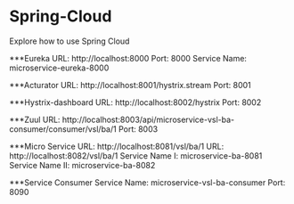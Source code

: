 # Spring-Cloud
Explore how to use Spring Cloud


***Eureka
URL: http://localhost:8000
Port: 8000
Service Name: microservice-eureka-8000


***Acturator
URL: http://localhost:8001/hystrix.stream
Port: 8001


***Hystrix-dashboard
URL: http://localhost:8002/hystrix
Port: 8002


***Zuul
URL: http://localhost:8003/api/microservice-vsl-ba-consumer/consumer/vsl/ba/1
Port: 8003


***Micro Service
URL: http://localhost:8081/vsl/ba/1
URL: http://localhost:8082/vsl/ba/1
Service Name I: microservice-ba-8081
Service Name II: microservice-ba-8082


***Service Consumer
Service Name: microservice-vsl-ba-consumer
Port: 8090
